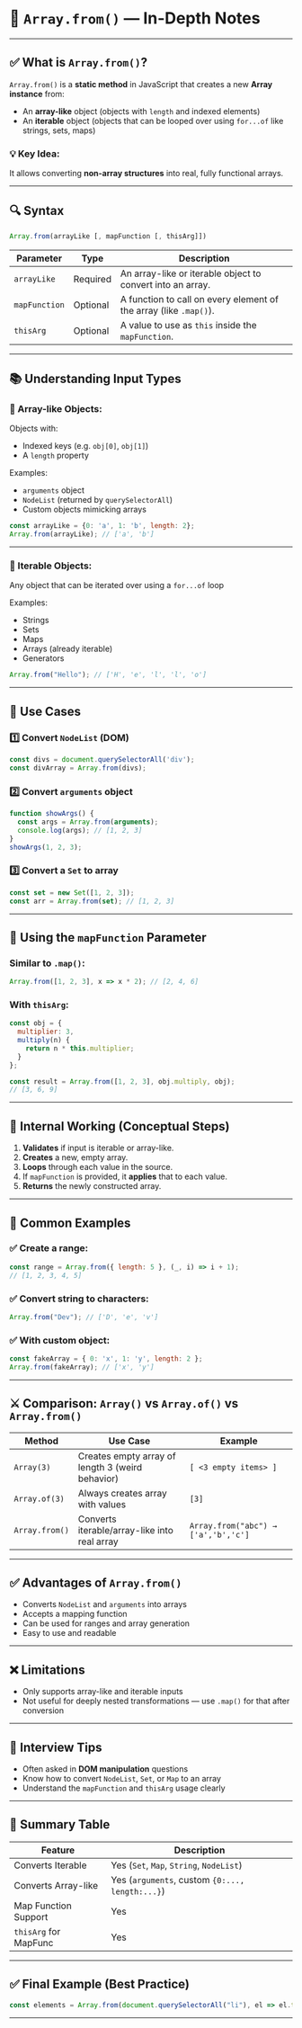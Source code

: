 
# 📘 `Array.from()` — In-Depth Notes

---

## ✅ What is `Array.from()`?

`Array.from()` is a **static method** in JavaScript that creates a new **Array instance** from:

* An **array-like** object (objects with `length` and indexed elements)
* An **iterable** object (objects that can be looped over using `for...of` like strings, sets, maps)

### 💡 Key Idea:

It allows converting **non-array structures** into real, fully functional arrays.

---

## 🔍 Syntax

```js
Array.from(arrayLike [, mapFunction [, thisArg]])
```

| Parameter     | Type     | Description                                                       |
| ------------- | -------- | ----------------------------------------------------------------- |
| `arrayLike`   | Required | An array-like or iterable object to convert into an array.        |
| `mapFunction` | Optional | A function to call on every element of the array (like `.map()`). |
| `thisArg`     | Optional | A value to use as `this` inside the `mapFunction`.                |

---

## 📚 Understanding Input Types

### 🧾 Array-like Objects:

Objects with:

* Indexed keys (e.g. `obj[0]`, `obj[1]`)
* A `length` property

Examples:

* `arguments` object
* `NodeList` (returned by `querySelectorAll`)
* Custom objects mimicking arrays

```js
const arrayLike = {0: 'a', 1: 'b', length: 2};
Array.from(arrayLike); // ['a', 'b']
```

---

### 🔁 Iterable Objects:

Any object that can be iterated over using a `for...of` loop

Examples:

* Strings
* Sets
* Maps
* Arrays (already iterable)
* Generators

```js
Array.from("Hello"); // ['H', 'e', 'l', 'l', 'o']
```

---

## 📌 Use Cases

### 1️⃣ Convert `NodeList` (DOM)

```js
const divs = document.querySelectorAll('div');
const divArray = Array.from(divs);
```

### 2️⃣ Convert `arguments` object

```js
function showArgs() {
  const args = Array.from(arguments);
  console.log(args); // [1, 2, 3]
}
showArgs(1, 2, 3);
```

### 3️⃣ Convert a `Set` to array

```js
const set = new Set([1, 2, 3]);
const arr = Array.from(set); // [1, 2, 3]
```

---

## 🔧 Using the `mapFunction` Parameter

### Similar to `.map()`:

```js
Array.from([1, 2, 3], x => x * 2); // [2, 4, 6]
```

### With `thisArg`:

```js
const obj = {
  multiplier: 3,
  multiply(n) {
    return n * this.multiplier;
  }
};

const result = Array.from([1, 2, 3], obj.multiply, obj); 
// [3, 6, 9]
```

---

## 🧠 Internal Working (Conceptual Steps)

1. **Validates** if input is iterable or array-like.
2. **Creates** a new, empty array.
3. **Loops** through each value in the source.
4. If `mapFunction` is provided, it **applies** that to each value.
5. **Returns** the newly constructed array.

---

## 🧪 Common Examples

### ✅ Create a range:

```js
const range = Array.from({ length: 5 }, (_, i) => i + 1);
// [1, 2, 3, 4, 5]
```

### ✅ Convert string to characters:

```js
Array.from("Dev"); // ['D', 'e', 'v']
```

### ✅ With custom object:

```js
const fakeArray = { 0: 'x', 1: 'y', length: 2 };
Array.from(fakeArray); // ['x', 'y']
```

---

## ⚔️ Comparison: `Array()` vs `Array.of()` vs `Array.from()`

| Method         | Use Case                                         | Example                             |
| -------------- | ------------------------------------------------ | ----------------------------------- |
| `Array(3)`     | Creates empty array of length 3 (weird behavior) | `[ <3 empty items> ]`               |
| `Array.of(3)`  | Always creates array with values                 | `[3]`                               |
| `Array.from()` | Converts iterable/array-like into real array     | `Array.from("abc") → ['a','b','c']` |

---

## ✅ Advantages of `Array.from()`

* Converts `NodeList` and `arguments` into arrays
* Accepts a mapping function
* Can be used for ranges and array generation
* Easy to use and readable

---

## ❌ Limitations

* Only supports array-like and iterable inputs
* Not useful for deeply nested transformations — use `.map()` for that after conversion

---

## 📝 Interview Tips

* Often asked in **DOM manipulation** questions
* Know how to convert `NodeList`, `Set`, or `Map` to an array
* Understand the `mapFunction` and `thisArg` usage clearly

---

## 📌 Summary Table

| Feature               | Description                                     |
| --------------------- | ----------------------------------------------- |
| Converts Iterable     | Yes (`Set`, `Map`, `String`, `NodeList`)        |
| Converts Array-like   | Yes (`arguments`, custom `{0:..., length:...}`) |
| Map Function Support  | Yes                                             |
| `thisArg` for MapFunc | Yes                                             |

---

## ✅ Final Example (Best Practice)

```js
const elements = Array.from(document.querySelectorAll("li"), el => el.textContent.trim());
```

---